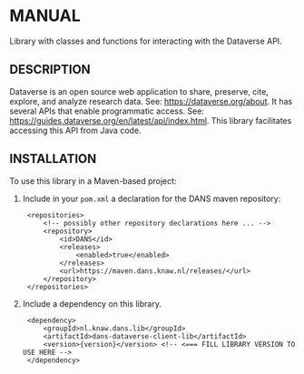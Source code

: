 MANUAL
======

Library with classes and functions for interacting with the Dataverse API.

DESCRIPTION
-----------
Dataverse is an open source web application to share, preserve, cite, explore, and analyze research data. 
See: <https://dataverse.org/about>. It has several APIs that enable programmatic access. 
See: <https://guides.dataverse.org/en/latest/api/index.html>. This library facilitates accessing this 
API from Java code.

INSTALLATION
------------

To use this library in a Maven-based project:

1. Include in your `pom.xml` a declaration for the DANS maven repository:

        <repositories>
            <!-- possibly other repository declarations here ... -->
            <repository>
                <id>DANS</id>
                <releases>
                    <enabled>true</enabled>
                </releases>
                <url>https://maven.dans.knaw.nl/releases/</url>
            </repository>
        </repositories>

2. Include a dependency on this library. 

        <dependency>
            <groupId>nl.knaw.dans.lib</groupId>
            <artifactId>dans-dataverse-client-lib</artifactId>
            <version>{version}</version> <!-- <=== FILL LIBRARY VERSION TO USE HERE -->
        </dependency>
